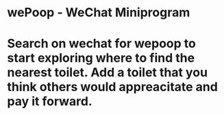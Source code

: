 # wePoop - WeChat Miniprogram
# Search on wechat for wepoop to start exploring where to find the nearest toilet. Add a toilet that you think others would appreacitate and pay it forward.
